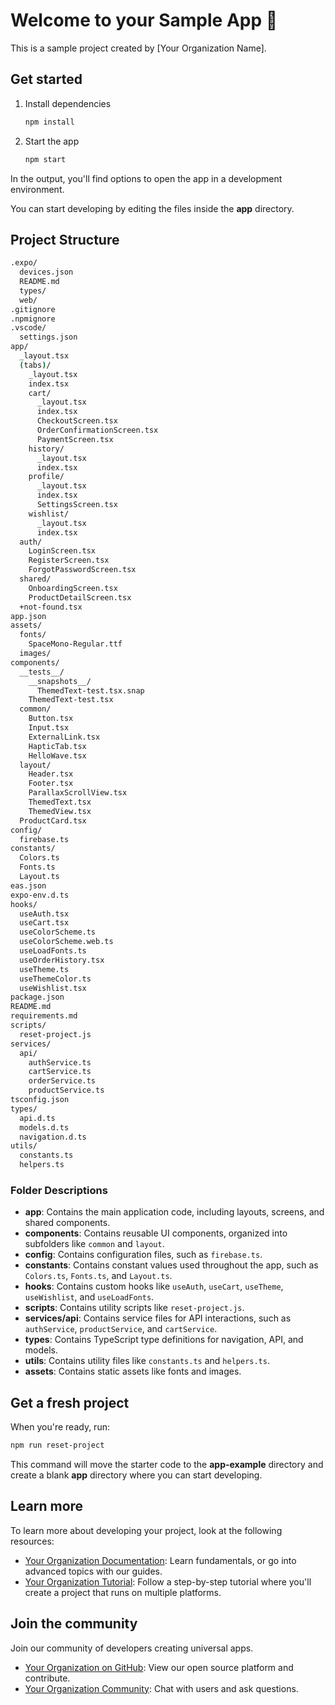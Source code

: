# Welcome to your Sample App 👋

This is a sample project created by [Your Organization Name].

## Get started

1. Install dependencies

   ```bash
   npm install
   ```

2. Start the app

   ```bash
   npm start
   ```

In the output, you'll find options to open the app in a development environment.

You can start developing by editing the files inside the **app** directory.

## Project Structure

``` bash
.expo/
  devices.json
  README.md
  types/
  web/
.gitignore
.npmignore
.vscode/
  settings.json
app/
  _layout.tsx
  (tabs)/
    _layout.tsx
    index.tsx
    cart/
      _layout.tsx
      index.tsx
      CheckoutScreen.tsx
      OrderConfirmationScreen.tsx
      PaymentScreen.tsx
    history/
      _layout.tsx
      index.tsx
    profile/
      _layout.tsx
      index.tsx
      SettingsScreen.tsx
    wishlist/
      _layout.tsx
      index.tsx
  auth/
    LoginScreen.tsx
    RegisterScreen.tsx
    ForgotPasswordScreen.tsx
  shared/
    OnboardingScreen.tsx
    ProductDetailScreen.tsx
  +not-found.tsx
app.json
assets/
  fonts/
    SpaceMono-Regular.ttf
  images/
components/
  __tests__/
    __snapshots__/
      ThemedText-test.tsx.snap
    ThemedText-test.tsx
  common/
    Button.tsx
    Input.tsx
    ExternalLink.tsx
    HapticTab.tsx
    HelloWave.tsx
  layout/
    Header.tsx
    Footer.tsx
    ParallaxScrollView.tsx
    ThemedText.tsx
    ThemedView.tsx
  ProductCard.tsx
config/
  firebase.ts
constants/
  Colors.ts
  Fonts.ts
  Layout.ts
eas.json
expo-env.d.ts
hooks/
  useAuth.tsx
  useCart.tsx
  useColorScheme.ts
  useColorScheme.web.ts
  useLoadFonts.ts
  useOrderHistory.tsx
  useTheme.ts
  useThemeColor.ts
  useWishlist.tsx
package.json
README.md
requirements.md
scripts/
  reset-project.js
services/
  api/
    authService.ts
    cartService.ts
    orderService.ts
    productService.ts
tsconfig.json
types/
  api.d.ts
  models.d.ts
  navigation.d.ts
utils/
  constants.ts
  helpers.ts
```

### Folder Descriptions

- **app**: Contains the main application code, including layouts, screens, and shared components.
- **components**: Contains reusable UI components, organized into subfolders like `common` and `layout`.
- **config**: Contains configuration files, such as `firebase.ts`.
- **constants**: Contains constant values used throughout the app, such as `Colors.ts`, `Fonts.ts`, and `Layout.ts`.
- **hooks**: Contains custom hooks like `useAuth`, `useCart`, `useTheme`, `useWishlist`, and `useLoadFonts`.
- **scripts**: Contains utility scripts like `reset-project.js`.
- **services/api**: Contains service files for API interactions, such as `authService`, `productService`, and `cartService`.
- **types**: Contains TypeScript type definitions for navigation, API, and models.
- **utils**: Contains utility files like `constants.ts` and `helpers.ts`.
- **assets**: Contains static assets like fonts and images.

## Get a fresh project

When you're ready, run:

```bash
npm run reset-project
```

This command will move the starter code to the **app-example** directory and create a blank **app** directory where you can start developing.

## Learn more

To learn more about developing your project, look at the following resources:

- [Your Organization Documentation](https://yourorganization.com/docs): Learn fundamentals, or go into advanced topics with our guides.
- [Your Organization Tutorial](https://yourorganization.com/tutorial): Follow a step-by-step tutorial where you'll create a project that runs on multiple platforms.

## Join the community

Join our community of developers creating universal apps.

- [Your Organization on GitHub](https://github.com/yourorganization): View our open source platform and contribute.
- [Your Organization Community](https://yourorganization.com/community): Chat with users and ask questions.
